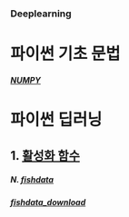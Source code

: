 ### Deeplearning

# 파이썬 기초 문법
##### [NUMPY](https://github.com/JiHoonMin/deeplearning/blob/60403d903d10183dbc9f7f4474208d9c1a7ed815/numpy.ipynb)

# 파이썬 딥러닝


## 1. [활성화 함수](https://github.com/JiHoonMin/deeplearning/blob/1f561f356a44e3228b59577bc6d68a9a1be4bb2d/Activation%20Function.ipynb)





##### N. [fishdata](https://github.com/JiHoonMin/deeplearning/blob/5ee6a1b36ee70d4cbb7f68ea8aae87c0c9ccbcf2/Fishdata_model.ipynb)
##### [fishdata_download](https://github.com/JiHoonMin/deeplearning/tree/jihoon)
